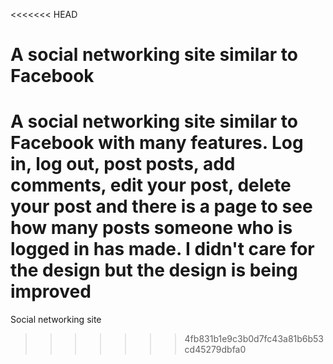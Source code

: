 <<<<<<< HEAD
# A social networking site similar to Facebook
 
# A social networking site similar to Facebook with many features. Log in, log out, post posts, add comments, edit your post, delete your post and there is a page to see how many posts someone who is logged in has made. I didn't care for the design but the design is being improved

Social networking site 
>>>>>>> 4fb831b1e9c3b0d7fc43a81b6b53cd45279dbfa0

